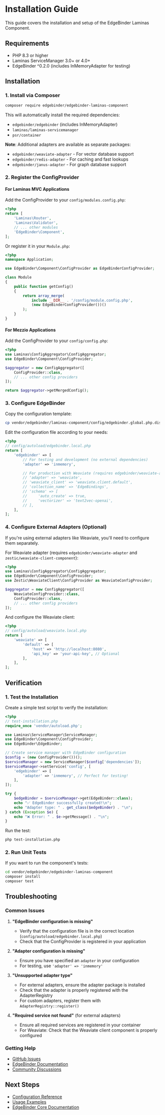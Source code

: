 # Installation Guide

This guide covers the installation and setup of the EdgeBinder Laminas Component.

## Requirements

- PHP 8.3 or higher
- Laminas ServiceManager 3.0+ or 4.0+
- EdgeBinder ^0.2.0 (includes InMemoryAdapter for testing)

## Installation

### 1. Install via Composer

```bash
composer require edgebinder/edgebinder-laminas-component
```

This will automatically install the required dependencies:
- `edgebinder/edgebinder` (includes InMemoryAdapter)
- `laminas/laminas-servicemanager`
- `psr/container`

**Note**: Additional adapters are available as separate packages:
- `edgebinder/weaviate-adapter` - For vector database support
- `edgebinder/redis-adapter` - For caching and fast lookups
- `edgebinder/janus-adapter` - For graph database support

### 2. Register the ConfigProvider

#### For Laminas MVC Applications

Add the ConfigProvider to your `config/modules.config.php`:

```php
<?php
return [
    'Laminas\Router',
    'Laminas\Validator',
    // ... other modules
    'EdgeBinder\Component',
];
```

Or register it in your `Module.php`:

```php
<?php
namespace Application;

use EdgeBinder\Component\ConfigProvider as EdgeBinderConfigProvider;

class Module
{
    public function getConfig()
    {
        return array_merge(
            include __DIR__ . '/config/module.config.php',
            (new EdgeBinderConfigProvider())()
        );
    }
}
```

#### For Mezzio Applications

Add the ConfigProvider to your `config/config.php`:

```php
<?php
use Laminas\ConfigAggregator\ConfigAggregator;
use EdgeBinder\Component\ConfigProvider;

$aggregator = new ConfigAggregator([
    ConfigProvider::class,
    // ... other config providers
]);

return $aggregator->getMergedConfig();
```

### 3. Configure EdgeBinder

Copy the configuration template:

```bash
cp vendor/edgebinder/laminas-component/config/edgebinder.global.php.dist config/autoload/edgebinder.local.php
```

Edit the configuration file according to your needs:

```php
<?php
// config/autoload/edgebinder.local.php
return [
    'edgebinder' => [
        // For testing and development (no external dependencies)
        'adapter' => 'inmemory',

        // For production with Weaviate (requires edgebinder/weaviate-adapter)
        // 'adapter' => 'weaviate',
        // 'weaviate_client' => 'weaviate.client.default',
        // 'collection_name' => 'EdgeBindings',
        // 'schema' => [
        //     'auto_create' => true,
        //     'vectorizer' => 'text2vec-openai',
        // ],
    ],
];
```

### 4. Configure External Adapters (Optional)

If you're using external adapters like Weaviate, you'll need to configure them separately.

For Weaviate adapter (requires `edgebinder/weaviate-adapter` and `zestic/weaviate-client-component`):

```php
<?php
use Laminas\ConfigAggregator\ConfigAggregator;
use EdgeBinder\Component\ConfigProvider;
use Zestic\WeaviateClient\ConfigProvider as WeaviateConfigProvider;

$aggregator = new ConfigAggregator([
    WeaviateConfigProvider::class,
    ConfigProvider::class,
    // ... other config providers
]);
```

And configure the Weaviate client:

```php
<?php
// config/autoload/weaviate.local.php
return [
    'weaviate' => [
        'default' => [
            'host' => 'http://localhost:8080',
            'api_key' => 'your-api-key', // Optional
        ],
    ],
];
```

## Verification

### 1. Test the Installation

Create a simple test script to verify the installation:

```php
<?php
// test-installation.php
require_once 'vendor/autoload.php';

use Laminas\ServiceManager\ServiceManager;
use EdgeBinder\Component\ConfigProvider;
use EdgeBinder\EdgeBinder;

// Create service manager with EdgeBinder configuration
$config = (new ConfigProvider())();
$serviceManager = new ServiceManager($config['dependencies']);
$serviceManager->setService('config', [
    'edgebinder' => [
        'adapter' => 'inmemory', // Perfect for testing!
    ],
]);

try {
    $edgeBinder = $serviceManager->get(EdgeBinder::class);
    echo "✅ EdgeBinder successfully created!\n";
    echo "Adapter type: " . get_class($edgeBinder) . "\n";
} catch (Exception $e) {
    echo "❌ Error: " . $e->getMessage() . "\n";
}
```

Run the test:

```bash
php test-installation.php
```

### 2. Run Unit Tests

If you want to run the component's tests:

```bash
cd vendor/edgebinder/edgebinder-laminas-component
composer install
composer test
```

## Troubleshooting

### Common Issues

1. **"EdgeBinder configuration is missing"**
   - Verify that the configuration file is in the correct location (`config/autoload/edgebinder.local.php`)
   - Check that the ConfigProvider is registered in your application

2. **"Adapter configuration is missing"**
   - Ensure you have specified an `adapter` in your configuration
   - For testing, use `'adapter' => 'inmemory'`

3. **"Unsupported adapter type"**
   - For external adapters, ensure the adapter package is installed
   - Check that the adapter is properly registered with the AdapterRegistry
   - For custom adapters, register them with `AdapterRegistry::register()`

4. **"Required service not found"** (for external adapters)
   - Ensure all required services are registered in your container
   - For Weaviate: Check that the Weaviate client component is properly configured

### Getting Help

- [GitHub Issues](https://github.com/EdgeBinder/edgebinder-laminas-component/issues)
- [EdgeBinder Documentation](https://edgebinder.dev/docs)
- [Community Discussions](https://github.com/EdgeBinder/edgebinder-laminas-component/discussions)

## Next Steps

- [Configuration Reference](CONFIGURATION.md)
- [Usage Examples](EXAMPLES.md)
- [EdgeBinder Core Documentation](https://github.com/EdgeBinder/edgebinder)
